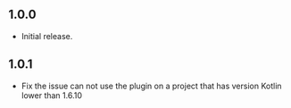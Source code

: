 ## 1.0.0

* Initial release.

## 1.0.1

* Fix the issue can not use the plugin on a project that has version Kotlin lower than 1.6.10